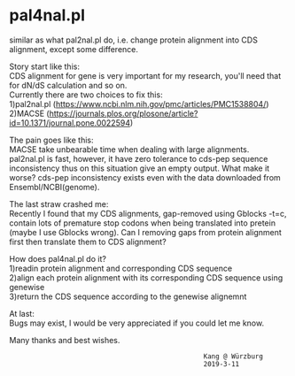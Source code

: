 # pal4nal.pl
similar as what pal2nal.pl do, i.e. change protein alignment into CDS alignment, except some difference.

Story start like this:    
  CDS alignment for gene is very important for my research, you'll need that for dN/dS calculation and so on.   
  Currently there are two choices to fix this:    
  1)pal2nal.pl (https://www.ncbi.nlm.nih.gov/pmc/articles/PMC1538804/)      
  2)MACSE (https://journals.plos.org/plosone/article?id=10.1371/journal.pone.0022594)   

The pain goes like this:    
  MACSE take unbearable time when dealing with large alignments.   
  pal2nal.pl is fast, however, it have zero tolerance to cds-pep sequence inconsistency thus on this situation give an empty output. What make it worse? cds-pep inconsistency exists even with the data downloaded from Ensembl/NCBI(genome).   

The last straw crashed me:    
  Recently I found that my CDS alignments, gap-removed using Gblocks -t=c, contain lots of premature stop codons when being    translated into pretein (maybe I use Gblocks wrong). Can I removing gaps from protein alignment first then translate them to CDS alignment?    

How does pal4nal.pl do it?   
  1)readin protein alignment and corresponding CDS sequence   
  2)align each protein alignment with its corresponding CDS sequence using genewise    
  3)return the CDS sequence according to the genewise alignemnt   

At last:    
  Bugs may exist, I would be very appreciated if you could let me know.   

Many thanks and best wishes.   

                                                     Kang @ Würzburg
                                                     2019-3-11
